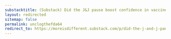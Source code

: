 ```yaml
---
substacktitle: (Substack) Did the J&J pause boost confidence in vaccines?
layout: redirected
sitemap: false
permalink: unclogthefda64
redirect_to: https://moreisdifferent.substack.com/p/did-the-j-and-j-pause-boost-confidence
---
```

